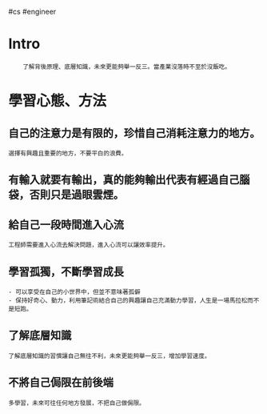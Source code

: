 #cs #engineer 

# Intro
		了解背後原理、底層知識，未來更能夠舉一反三。當產業沒落時不至於沒飯吃。

# 學習心態、方法
## 自己的注意力是有限的，珍惜自己消耗注意力的地方。
	選擇有興趣且重要的地方，不要平白的浪費。

## 有輸入就要有輸出，真的能夠輸出代表有經過自己腦袋，否則只是過眼雲煙。

## 給自己一段時間進入心流
	工程師需要進入心流去解決問題，進入心流可以讓效率提升。

## 學習孤獨，不斷學習成長
	- 可以享受在自己的小世界中，但並不意味著孤僻
	- 保持好奇心、動力，利用筆記術結合自己的興趣讓自己充滿動力學習，人生是一場馬拉松而不是短跑。

## 了解底層知識
	了解底層知識的習慣讓自己無往不利，未來更能夠舉一反三，增加學習速度。

## 不將自己侷限在前後端
	多學習，未來可往任何地方發展，不把自己做侷限。